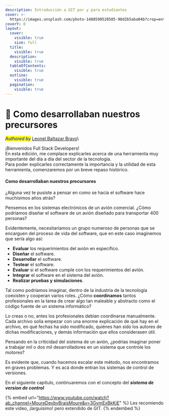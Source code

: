 ```yaml
---
description: Introducción a GIT por y para estudiantes
cover: >-
  https://images.unsplash.com/photo-1488590528505-98d2b5aba04b?crop=entropy&cs=srgb&fm=jpg&ixid=M3wxOTcwMjR8MHwxfHNlYXJjaHwxfHx0ZWNobm9sb2d5fGVufDB8fHx8MTY5MTMwMTg1M3ww&ixlib=rb-4.0.3&q=85
coverY: 0
layout:
  cover:
    visible: true
    size: full
  title:
    visible: true
  description:
    visible: true
  tableOfContents:
    visible: true
  outline:
    visible: true
  pagination:
    visible: true
---
```


# 👴 Como desarrollaban nuestros precursores

_<mark style="color:blue;">Authored by</mark>_ [Leonel Baltazar Bravo](http://127.0.0.1:5000/u/CsZxgQkhPXZwEisNsxqzV4WCe012 "mention")\


¡Bienvenidos Full Stack Developers!\
En esta edición, me complace explicarles acerca de una herramienta muy importante del día a día del sector de la tecnología.\
Para poder explicarles correctamente la importancia y la utilidad de esta herramienta, comenzaremos por un breve repaso histórico.

#### Como desarrollaban nuestros precursores

¿Alguna vez te pusiste a pensar en como se hacía el software hace muchísimos años atrás?

Pensemos en los sistemas electrónicos de un avión comercial. ¿Cómo podríamos diseñar el software de un avión diseñado para transportar 400 personas?

Evidentemente, necesitaríamos un grupo numeroso de personas que se encarguen del proceso de vida del software, que en este caso imaginemos que sería algo así:

* **Evaluar** los requerimientos del avión en específico.
* **Diseñar** el software.
* **Desarrollar** el software.
* **Testear** el software.
* **Evaluar** si el software cumple con los requerimientos del avión.
* **Integrar** el software en el sistema del avión.
* **Realizar pruebas y simulaciones**.

Tal como podríamos imaginar, dentro de la industria de la tecnología coexisten y cooperan varios roles. ¿Cómo **coordinamos** tantos profesionales en la tarea de crear algo tan maleable y abstracto como el código fuente de un sistema informático?

Lo creas o no, antes los profesionales debían coordinarse manualmente. Cada archivo solía empezar con una enorme explicación de qué hay en el archivo, en qué fechas ha sido modificado, quiénes han sido los autores de dichas modificaciones, y demás información que ellos considerasen útil.

Pensando en la criticidad del sistema de un avión, ¿podrías imaginar poner a trabajar mil o dos mil desarrolladores en un sistema que controle los motores?

Es evidente que, cuando hacemos escalar este método, nos encontramos en graves problemas. Y es acá donde entran los sistemas de control de versiones.

En el siguiente capítulo, continuaremos con el concepto del _**sistema de version de control**_



{% embed url="https://www.youtube.com/watch?ab_channel=MoureDevbyBraisMoure&v=3GymExBkKjE" %}
Les recomiendo este video, ¡larguísimo! pero extendido de GIT.
{% endembed %}

